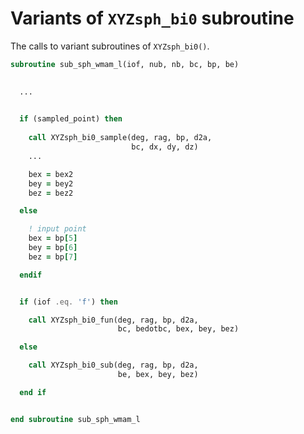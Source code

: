 # Variants of `XYZsph_bi0` subroutine

The calls to variant subroutines of `XYZsph_bi0()`.
  

```fortran
subroutine sub_sph_wmam_l(iof, nub, nb, bc, bp, be)
    

  ...
  

  if (sampled_point) then  
    
    call XYZsph_bi0_sample(deg, rag, bp, d2a,
                           bc, dx, dy, dz)
    ...

    bex = bex2
    bey = bey2
    bez = bez2

  else

    ! input point
    bex = bp[5]
    bey = bp[6]
    bez = bp[7]

  endif


  if (iof .eq. 'f') then 

    call XYZsph_bi0_fun(deg, rag, bp, d2a,
                        bc, bedotbc, bex, bey, bez)

  else

    call XYZsph_bi0_sub(deg, rag, bp, d2a,
                        be, bex, bey, bez)

  end if 


end subroutine sub_sph_wmam_l
```
